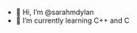 - 👋 Hi, I’m @sarahmdylan
- 🌱 I’m currently learning C++ and C

<!---
sarahmdylan/sarahmdylan is a ✨ special ✨ repository because its `README.md` (this file) appears on your GitHub profile.
You can click the Preview link to take a look at your changes.
--->
